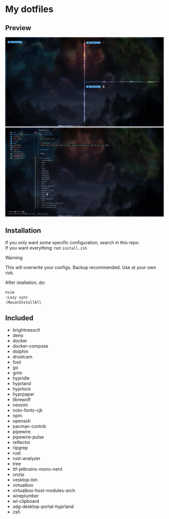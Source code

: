 # My dotfiles
## Preview
![](./preview/terminal.png)
![](./preview/nvim.png)

## Installation
If you only want some specific configuration, search in this repo.\
If you want everything: run `install.zsh`

> [!WARNING]
> This will overwrite your configs. Backup recommended. Use at your own risk.

After istallation, do:
```
nvim
:Lazy sync
:MasonInstallAll
```

## Included
- brightnessctl
- deno
- docker
- docker-compose
- dolphin
- droidcam
- foot
- go
- grim
- hypridle
- hyprland
- hyprlock
- hyprpaper
- librewolf
- neovim
- noto-fonts-cjk
- npm
- openssh
- pacman-contrib
- pipewire
- pipewire-pulse
- reflector
- ripgrep
- rust
- rust-analyzer
- tree
- ttf-jetbrains-mono-nerd
- unzip
- vesktop-bin
- virtualbox
- virtualbox-host-modules-arch
- wireplumber
- wl-clipboard
- xdg-desktop-portal-hyprland
- zsh
